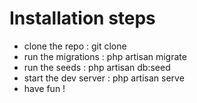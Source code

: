 # Installation steps

- clone the repo : git clone 
- run the migrations : php artisan migrate
- run the seeds : php artisan db:seed
- start the dev server : php artisan serve
- have fun !